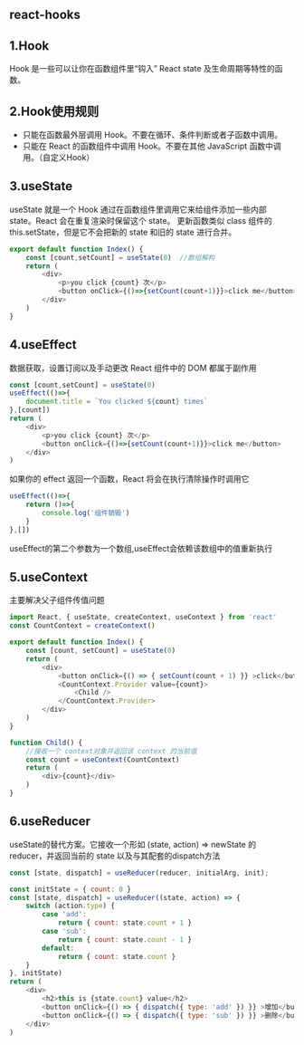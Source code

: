 ## react-hooks

## 1.Hook
Hook 是一些可以让你在函数组件里“钩入” React state 及生命周期等特性的函数。

## 2.Hook使用规则

* 只能在函数最外层调用 Hook。不要在循环、条件判断或者子函数中调用。
* 只能在 React 的函数组件中调用 Hook。不要在其他 JavaScript 函数中调用。（自定义Hook）

## 3.useState

useState 就是一个 Hook
通过在函数组件里调用它来给组件添加一些内部 state。React 会在重复渲染时保留这个 state。
更新函数类似 class 组件的 this.setState，但是它不会把新的 state 和旧的 state 进行合并。
```javascript
export default function Index() {
    const [count,setCount] = useState(0)  //数组解构
    return (
        <div>
            <p>you click {count} 次</p>
            <button onClick={()=>{setCount(count+1)}}>click me</button>
        </div>
    )
}
```

## 4.useEffect
数据获取，设置订阅以及手动更改 React 组件中的 DOM 都属于副作用

```javascript
const [count,setCount] = useState(0)
useEffect(()=>{
    document.title = `You clicked ${count} times`
},[count])
return (
    <div>
        <p>you click {count} 次</p>
        <button onClick={()=>{setCount(count+1)}}>click me</button>
    </div>
)
```

如果你的 effect 返回一个函数，React 将会在执行清除操作时调用它
```javascript
useEffect(()=>{
    return ()=>{
        console.log('组件销毁')
    }
},[])
```

useEffect的第二个参数为一个数组,useEffect会依赖该数组中的值重新执行


## 5.useContext
主要解决父子组件传值问题
```javascript
import React, { useState, createContext, useContext } from 'react'
const CountContext = createContext()

export default function Index() {
    const [count, setCount] = useState(0)
    return (
        <div>
            <button onClick={() => { setCount(count + 1) }} >click</button>
            <CountContext.Provider value={count}>
                <Child />
            </CountContext.Provider>
        </div>
    )
}

function Child() {
    //接收一个 context对象并返回该 context 的当前值
    const count = useContext(CountContext)
    return (
        <div>{count}</div>
    )
}

```

## 6.useReducer
useState的替代方案。它接收一个形如 (state, action) => newState 的 reducer，并返回当前的 state 以及与其配套的dispatch方法

```javascript
const [state, dispatch] = useReducer(reducer, initialArg, init);
```

```javascript
const initState = { count: 0 }
const [state, dispatch] = useReducer((state, action) => {
    switch (action.type) {
        case 'add':
            return { count: state.count + 1 }
        case 'sub':
            return { count: state.count - 1 }
        default:
            return { count: state.count }
    }
}, initState)
return (
    <div>
        <h2>this is {state.count} value</h2>
        <button onClick={() => { dispatch({ type: 'add' }) }} >增加</button>
        <button onClick={() => { dispatch({ type: 'sub' }) }} >删除</button>
    </div>
)
```